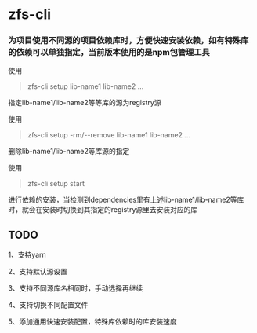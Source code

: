 # zfs-cli
### 为项目使用不同源的项目依赖库时，方便快速安装依赖，如有特殊库的依赖可以单独指定，当前版本使用的是npm包管理工具

使用
> zfs-cli setup <registry> lib-name1 lib-name2 ...

指定lib-name1/lib-name2等等库的源为registry源

使用
> zfs-cli setup <registry> -rm/--remove lib-name1 lib-name2 ...

删除lib-name1/lib-name2等库源的指定

使用
> zfs-cli setup start

进行依赖的安装，当检测到dependencies里有上述lib-name1/lib-name2等库时，就会在安装时切换到其指定的registry源里去安装对应的库

## TODO
1、支持yarn

2、支持默认源设置

3、支持不同源库名相同时，手动选择再继续

4、支持切换不同配置文件

5、添加通用快速安装配置，特殊库依赖时的库安装速度